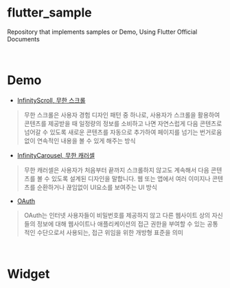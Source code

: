 # flutter_sample

Repository that implements samples or Demo, Using Flutter Official Documents

</br>

# Demo

- [InfinityScroll, 무한 스크롤](https://github.com/Jisup/flutter_sample/tree/main/lib/page/infinityScroll)

> 무한 스크롤은 사용자 경험 디자인 패턴 중 하나로, 사용자가 스크롤을 활용하여 콘텐츠를 제공받을 때 일정량의 정보를 소비하고 나면 자연스럽게 다음 콘텐츠로 넘어갈 수 있도록 새로운 콘텐츠를 자동으로 추가하여 페이지를 넘기는 번거로움 없이 연속적인 내용을 볼 수 있게 해주는 방식

- [InfinityCarousel, 무한 캐러셀](https://github.com/Jisup/flutter_sample/tree/main/lib/page/infinityCarousel)

> 무한 캐러셀은 사용자가 처음부터 끝까지 스크롤하지 않고도 계속해서 다음 콘텐츠를 볼 수 있도록 설계된 디자인을 말합니다. 웹 또는 앱에서 여러 이미지나 콘텐츠를 순환하거나 끊임없이 UI요소를 보여주는 UI 방식

- [OAuth](https://github.com/Jisup/flutter_sample/tree/main/lib/page/OAuth)

> OAuth는 인터넷 사용자들이 비밀번호를 제공하지 않고 다른 웹사이트 상의 자신들의 정보에 대해 웹사이트나 애플리케이션의 접근 권한을 부여할 수 있는 공통적인 수단으로서 사용되는, 접근 위임을 위한 개방형 표준을 의미

</br>

# Widget

</br>
